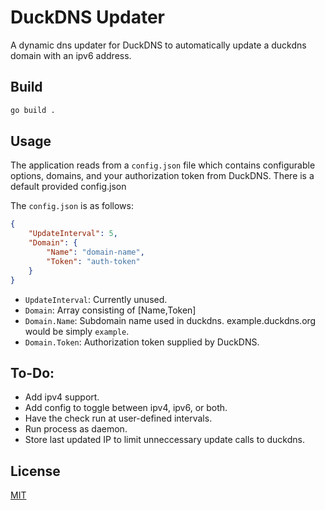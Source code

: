 # DuckDNS Updater

A dynamic dns updater for DuckDNS to automatically update a duckdns domain with an ipv6 address.

## Build

``` bash
go build .
```

## Usage

The application reads from a `config.json` file which contains configurable options, domains, and your authorization token from DuckDNS.  There is a default provided config.json

The `config.json` is as follows:
``` json
{
    "UpdateInterval": 5,
    "Domain": {
        "Name": "domain-name",
        "Token": "auth-token"
    }
}
```

* `UpdateInterval`:  Currently unused.
* `Domain`: Array consisting of [Name,Token]
* `Domain.Name`: Subdomain name used in duckdns.  example.duckdns.org would be simply `example`.
* `Domain.Token`: Authorization token supplied by DuckDNS.

## To-Do:

* Add ipv4 support.
* Add config to toggle between ipv4, ipv6, or both.
* Have the check run at user-defined intervals.
* Run process as daemon.
* Store last updated IP to limit unneccessary update calls to duckdns.

## License
[MIT](https://choosealicense.com/licenses/mit/)